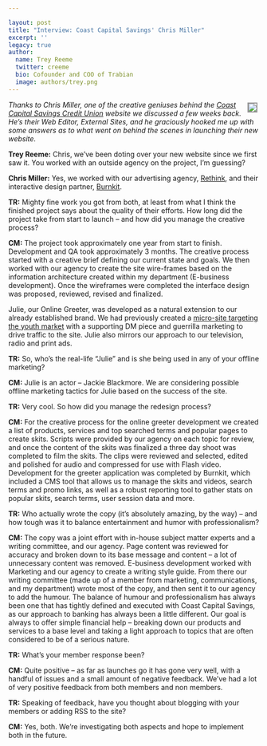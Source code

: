 ```yaml
---

layout: post
title: "Interview: Coast Capital Savings' Chris Miller"
excerpt: ''
legacy: true
author:
  name: Trey Reeme
  twitter: creeme
  bio: Cofounder and COO of Trabian
  image: authors/trey.png
---
```


<p><a href="https://www.coastcapitalsavings.com"><img src="http://cu.trabian.com/trabian/internalprojectsandmisccommunication/Coast_ss.jpg" style="float:right; border: 2px solid #999999; margin: 4px;"></a><em>Thanks to Chris Miller, one of the creative geniuses behind the <a href="http://www.coastcapitalsavings.com">Coast Capital Savings Credit Union</a> website we discussed a few weeks back.  He&#8217;s their Web Editor, External Sites, and he graciously hooked me up with some answers as to what went on behind the scenes in launching their new website.</em></p>
<p><strong>Trey Reeme:</strong> Chris, we&#8217;ve been doting over your new website since we first saw it.  You worked with an outside agency on the project, I&#8217;m guessing?</p>
<p><strong>Chris Miller:</strong> Yes, we worked with our advertising agency, <a href="http://www.rethinkadvertising.com/">Rethink</a>, and their interactive design partner, <a href="http://www.burnkit.com/">Burnkit</a>.</p>
<p><strong>TR:</strong> Mighty fine work you got from both, at least from what I think the finished project says about the quality of their efforts.  How long did the project take from start to launch &#8211; and how did you manage the creative process?</p>
<p><strong>CM:</strong> The project took approximately one year from start to finish.  Development and QA took approximately 3 months.  The creative process started with a creative brief defining our current state and goals.  We then worked with our agency to create the site wire-frames based on the information architecture created within my department (E-business development).  Once the wireframes were completed the interface design was proposed, reviewed, revised and finalized.</p>
<p>Julie, our Online Greeter, was developed as a natural extension to our already established brand.  We had previously created a <a href="http://freedebitca.nationprotect.net/main.html">micro-site targeting the youth market</a> with a supporting DM piece and guerrilla marketing to drive traffic to the site.  Julie also mirrors our approach to our television, radio and print ads.</p>
<p><strong>TR:</strong> So, who&#8217;s the real-life &#8220;Julie&#8221; and is she being used in any of your offline marketing?</p>
<p><strong>CM:</strong> Julie is an actor &#8211; Jackie Blackmore.  We are considering possible offline marketing tactics for Julie based on the success of the site.</p>
<p><strong>TR:</strong> Very cool.  So how did you manage the redesign process?</p>
<p><strong>CM:</strong> For the creative process for the online greeter development we created a list of products, services and top searched terms and popular pages to create skits.  Scripts were provided by our agency on each topic for review, and once the content of the skits was finalized a three day shoot was completed to film the skits.  The clips were reviewed and selected, edited and polished for audio and compressed for use with Flash video.  Development for the greeter application was completed by Burnkit, which included a <span class="caps">CMS</span> tool that allows us to manage the skits and videos, search terms and promo links, as well as a robust reporting tool to gather stats on popular skits, search terms, user session data and more.</p>
<p><strong>TR:</strong> Who actually wrote the copy (it&#8217;s absolutely amazing, by the way) &#8211; and how tough was it to balance entertainment and humor with professionalism?</p>
<p><strong>CM:</strong> The copy was a joint effort with in-house subject matter experts and a writing committee, and our agency.  Page content was reviewed for accuracy and broken down to its base message and content &#8211; a lot of unnecessary content was removed.  E-business development worked with Marketing and our agency to create a writing style guide.  From there our writing committee (made up of a member from marketing, communications, and my department) wrote most of the copy, and then sent it to our agency to add the humour.  The balance of humour and professionalism has always been one that has tightly defined and executed with Coast Capital Savings, as our approach to banking has always been a little different.  Our goal is always to offer simple financial help – breaking down our products and services to a base level and taking a light approach to topics that are often considered to be of a serious nature.</p>
<p><strong>TR:</strong> What&#8217;s your member response been?</p>
<p><strong>CM:</strong> Quite positive – as far as launches go it has gone very well, with a handful of issues and a small amount of negative feedback.  We’ve had a lot of very positive feedback from both members and non members.</p>
<p><strong>TR:</strong> Speaking of feedback, have you thought about blogging with your members or adding <span class="caps">RSS</span> to the site?</p>
<p><strong>CM:</strong> Yes, both.  We’re investigating both aspects and hope to implement both in the future.</p>